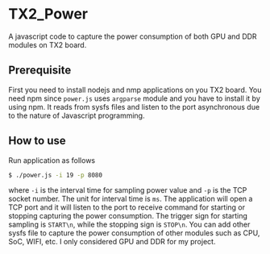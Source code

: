 # TX2_Power
A javascript code to capture the power consumption of both GPU and DDR modules on TX2 board.
## Prerequisite 
First you need to install nodejs and nmp applications on you TX2 board. You need npm since `power.js` uses `argparse` module and you have to install it by using npm. It reads from sysfs files and listen to the port asynchronous due to the nature of Javascript programming.

## How to use
Run application as follows
```sh
$ ./power.js -i 19 -p 8080
```
where `-i` is the interval time for sampling power value and `-p` is the TCP socket number. The unit for interval time is `ms`. The application will open a TCP port and it will listen to the port to receive command for starting or stopping capturing the power consumption. The trigger sign for starting sampling is `START\n`, while the stopping sign is `STOP\n`. You can add other sysfs file to capture the power consumption of other modules such as CPU, SoC, WIFI, etc. I only considered GPU and DDR for my project. 

